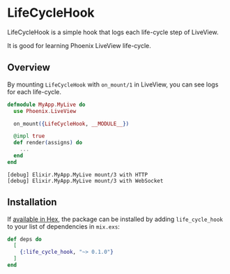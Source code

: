 # LifeCycleHook

LifeCycleHook is a simple hook that logs each life-cycle step of LiveView.

It is good for learning Phoenix LiveView life-cycle.

## Overview

By mounting `LifeCycleHook` with `on_mount/1` in LiveView, you can see logs for each life-cycle.

```elixir
defmodule MyApp.MyLive do
  use Phoenix.LiveView

  on_mount({LifeCycleHook, __MODULE__})

  @impl true
  def render(assigns) do
    ...
  end
end
```

```
[debug] Elixir.MyApp.MyLive mount/3 with HTTP
[debug] Elixir.MyApp.MyLive mount/3 with WebSocket
```

## Installation

If [available in Hex](https://hex.pm/docs/publish), the package can be installed
by adding `life_cycle_hook` to your list of dependencies in `mix.exs`:

```elixir
def deps do
  [
    {:life_cycle_hook, "~> 0.1.0"}
  ]
end
```
